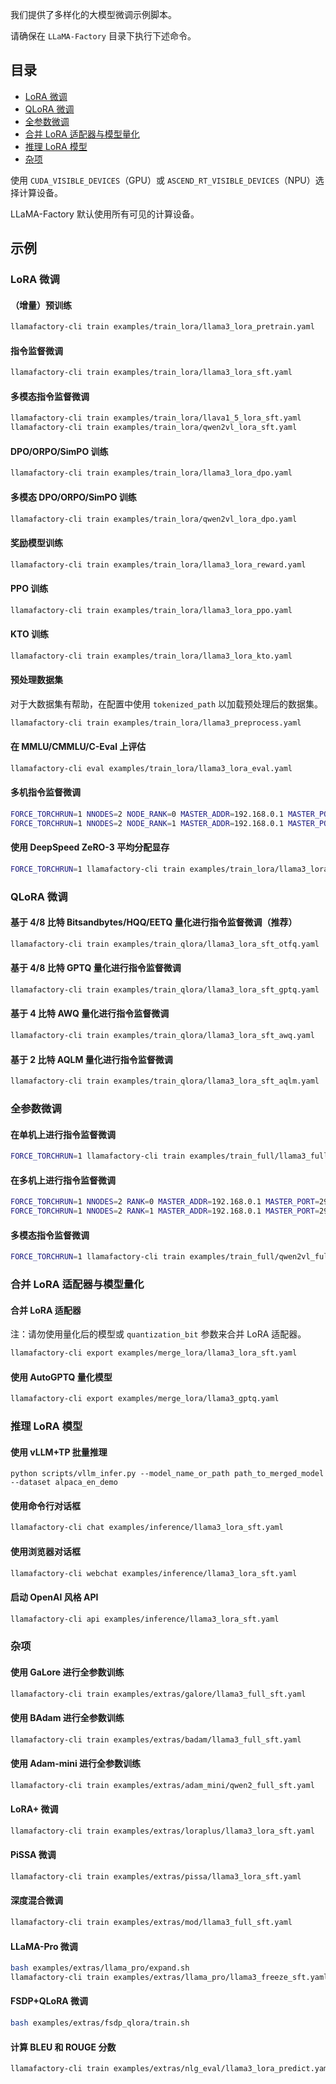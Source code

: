 我们提供了多样化的大模型微调示例脚本。

请确保在 `LLaMA-Factory` 目录下执行下述命令。

## 目录

- [LoRA 微调](#lora-微调)
- [QLoRA 微调](#qlora-微调)
- [全参数微调](#全参数微调)
- [合并 LoRA 适配器与模型量化](#合并-lora-适配器与模型量化)
- [推理 LoRA 模型](#推理-lora-模型)
- [杂项](#杂项)

使用 `CUDA_VISIBLE_DEVICES`（GPU）或 `ASCEND_RT_VISIBLE_DEVICES`（NPU）选择计算设备。

LLaMA-Factory 默认使用所有可见的计算设备。

## 示例

### LoRA 微调

#### （增量）预训练

```bash
llamafactory-cli train examples/train_lora/llama3_lora_pretrain.yaml
```

#### 指令监督微调

```bash
llamafactory-cli train examples/train_lora/llama3_lora_sft.yaml
```

#### 多模态指令监督微调

```bash
llamafactory-cli train examples/train_lora/llava1_5_lora_sft.yaml
llamafactory-cli train examples/train_lora/qwen2vl_lora_sft.yaml
```

#### DPO/ORPO/SimPO 训练

```bash
llamafactory-cli train examples/train_lora/llama3_lora_dpo.yaml
```

#### 多模态 DPO/ORPO/SimPO 训练

```bash
llamafactory-cli train examples/train_lora/qwen2vl_lora_dpo.yaml
```

#### 奖励模型训练

```bash
llamafactory-cli train examples/train_lora/llama3_lora_reward.yaml
```

#### PPO 训练

```bash
llamafactory-cli train examples/train_lora/llama3_lora_ppo.yaml
```

#### KTO 训练

```bash
llamafactory-cli train examples/train_lora/llama3_lora_kto.yaml
```

#### 预处理数据集

对于大数据集有帮助，在配置中使用 `tokenized_path` 以加载预处理后的数据集。

```bash
llamafactory-cli train examples/train_lora/llama3_preprocess.yaml
```

#### 在 MMLU/CMMLU/C-Eval 上评估

```bash
llamafactory-cli eval examples/train_lora/llama3_lora_eval.yaml
```

#### 多机指令监督微调

```bash
FORCE_TORCHRUN=1 NNODES=2 NODE_RANK=0 MASTER_ADDR=192.168.0.1 MASTER_PORT=29500 llamafactory-cli train examples/train_lora/llama3_lora_sft.yaml
FORCE_TORCHRUN=1 NNODES=2 NODE_RANK=1 MASTER_ADDR=192.168.0.1 MASTER_PORT=29500 llamafactory-cli train examples/train_lora/llama3_lora_sft.yaml
```

#### 使用 DeepSpeed ZeRO-3 平均分配显存

```bash
FORCE_TORCHRUN=1 llamafactory-cli train examples/train_lora/llama3_lora_sft_ds3.yaml
```

### QLoRA 微调

#### 基于 4/8 比特 Bitsandbytes/HQQ/EETQ 量化进行指令监督微调（推荐）

```bash
llamafactory-cli train examples/train_qlora/llama3_lora_sft_otfq.yaml
```

#### 基于 4/8 比特 GPTQ 量化进行指令监督微调

```bash
llamafactory-cli train examples/train_qlora/llama3_lora_sft_gptq.yaml
```

#### 基于 4 比特 AWQ 量化进行指令监督微调

```bash
llamafactory-cli train examples/train_qlora/llama3_lora_sft_awq.yaml
```

#### 基于 2 比特 AQLM 量化进行指令监督微调

```bash
llamafactory-cli train examples/train_qlora/llama3_lora_sft_aqlm.yaml
```

### 全参数微调

#### 在单机上进行指令监督微调

```bash
FORCE_TORCHRUN=1 llamafactory-cli train examples/train_full/llama3_full_sft_ds3.yaml
```

#### 在多机上进行指令监督微调

```bash
FORCE_TORCHRUN=1 NNODES=2 RANK=0 MASTER_ADDR=192.168.0.1 MASTER_PORT=29500 llamafactory-cli train examples/train_full/llama3_full_sft_ds3.yaml
FORCE_TORCHRUN=1 NNODES=2 RANK=1 MASTER_ADDR=192.168.0.1 MASTER_PORT=29500 llamafactory-cli train examples/train_full/llama3_full_sft_ds3.yaml
```

#### 多模态指令监督微调

```bash
FORCE_TORCHRUN=1 llamafactory-cli train examples/train_full/qwen2vl_full_sft.yaml
```

### 合并 LoRA 适配器与模型量化

#### 合并 LoRA 适配器

注：请勿使用量化后的模型或 `quantization_bit` 参数来合并 LoRA 适配器。

```bash
llamafactory-cli export examples/merge_lora/llama3_lora_sft.yaml
```

#### 使用 AutoGPTQ 量化模型

```bash
llamafactory-cli export examples/merge_lora/llama3_gptq.yaml
```

### 推理 LoRA 模型

#### 使用 vLLM+TP 批量推理

```
python scripts/vllm_infer.py --model_name_or_path path_to_merged_model --dataset alpaca_en_demo
```

#### 使用命令行对话框

```bash
llamafactory-cli chat examples/inference/llama3_lora_sft.yaml
```

#### 使用浏览器对话框

```bash
llamafactory-cli webchat examples/inference/llama3_lora_sft.yaml
```

#### 启动 OpenAI 风格 API

```bash
llamafactory-cli api examples/inference/llama3_lora_sft.yaml
```

### 杂项

#### 使用 GaLore 进行全参数训练

```bash
llamafactory-cli train examples/extras/galore/llama3_full_sft.yaml
```

#### 使用 BAdam 进行全参数训练

```bash
llamafactory-cli train examples/extras/badam/llama3_full_sft.yaml
```

#### 使用 Adam-mini 进行全参数训练

```bash
llamafactory-cli train examples/extras/adam_mini/qwen2_full_sft.yaml
```

#### LoRA+ 微调

```bash
llamafactory-cli train examples/extras/loraplus/llama3_lora_sft.yaml
```

#### PiSSA 微调

```bash
llamafactory-cli train examples/extras/pissa/llama3_lora_sft.yaml
```

#### 深度混合微调

```bash
llamafactory-cli train examples/extras/mod/llama3_full_sft.yaml
```

#### LLaMA-Pro 微调

```bash
bash examples/extras/llama_pro/expand.sh
llamafactory-cli train examples/extras/llama_pro/llama3_freeze_sft.yaml
```

#### FSDP+QLoRA 微调

```bash
bash examples/extras/fsdp_qlora/train.sh
```

#### 计算 BLEU 和 ROUGE 分数

```bash
llamafactory-cli train examples/extras/nlg_eval/llama3_lora_predict.yaml
```
